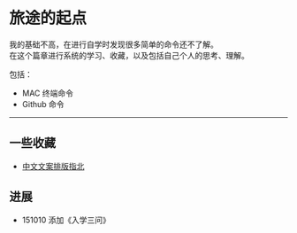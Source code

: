 # 旅途的起点

我的基础不高，在进行自学时发现很多简单的命令还不了解。  
在这个篇章进行系统的学习、收藏，以及包括自己个人的思考、理解。

包括：

- MAC 终端命令
- Github 命令

---

## 一些收藏

- [中文文案排版指北](https://github.com/mzlogin/chinese-copywriting-guidelines/blob/Simplified/README.md)

## 进展

- 151010 添加《入学三问》